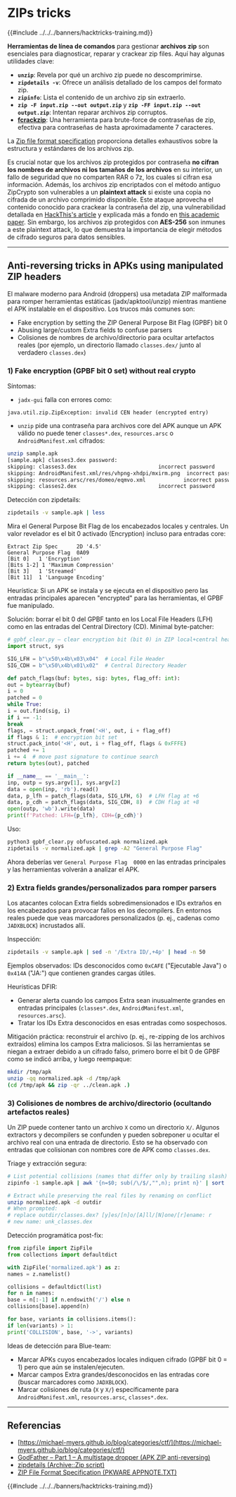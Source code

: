 # ZIPs tricks

{{#include ../../../banners/hacktricks-training.md}}

**Herramientas de línea de comandos** para gestionar **archivos zip** son esenciales para diagnosticar, reparar y crackear zip files. Aquí hay algunas utilidades clave:

- **`unzip`**: Revela por qué un archivo zip puede no descomprimirse.
- **`zipdetails -v`**: Ofrece un análisis detallado de los campos del formato zip.
- **`zipinfo`**: Lista el contenido de un archivo zip sin extraerlo.
- **`zip -F input.zip --out output.zip`** y **`zip -FF input.zip --out output.zip`**: Intentan reparar archivos zip corruptos.
- **[fcrackzip](https://github.com/hyc/fcrackzip)**: Una herramienta para brute-force de contraseñas de zip, efectiva para contraseñas de hasta aproximadamente 7 caracteres.

La [Zip file format specification](https://pkware.cachefly.net/webdocs/casestudies/APPNOTE.TXT) proporciona detalles exhaustivos sobre la estructura y estándares de los archivos zip.

Es crucial notar que los archivos zip protegidos por contraseña **no cifran los nombres de archivos ni los tamaños de los archivos** en su interior, un fallo de seguridad que no comparten RAR o 7z, los cuales sí cifran esa información. Además, los archivos zip encriptados con el método antiguo ZipCrypto son vulnerables a un **plaintext attack** si existe una copia no cifrada de un archivo comprimido disponible. Este ataque aprovecha el contenido conocido para crackear la contraseña del zip, una vulnerabilidad detallada en [HackThis's article](https://www.hackthis.co.uk/articles/known-plaintext-attack-cracking-zip-files) y explicada más a fondo en [this academic paper](https://www.cs.auckland.ac.nz/~mike/zipattacks.pdf). Sin embargo, los archivos zip protegidos con **AES-256** son inmunes a este plaintext attack, lo que demuestra la importancia de elegir métodos de cifrado seguros para datos sensibles.

---

## Anti-reversing tricks in APKs using manipulated ZIP headers

El malware moderno para Android (droppers) usa metadata ZIP malformada para romper herramientas estáticas (jadx/apktool/unzip) mientras mantiene el APK instalable en el dispositivo. Los trucos más comunes son:

- Fake encryption by setting the ZIP General Purpose Bit Flag (GPBF) bit 0
- Abusing large/custom Extra fields to confuse parsers
- Colisiones de nombres de archivo/directorio para ocultar artefactos reales (por ejemplo, un directorio llamado `classes.dex/` junto al verdadero `classes.dex`)

### 1) Fake encryption (GPBF bit 0 set) without real crypto

Síntomas:
- `jadx-gui` falla con errores como:

```
java.util.zip.ZipException: invalid CEN header (encrypted entry)
```
- `unzip` pide una contraseña para archivos core del APK aunque un APK válido no puede tener `classes*.dex`, `resources.arsc` o `AndroidManifest.xml` cifrados:

```bash
unzip sample.apk
[sample.apk] classes3.dex password:
skipping: classes3.dex                          incorrect password
skipping: AndroidManifest.xml/res/vhpng-xhdpi/mxirm.png  incorrect password
skipping: resources.arsc/res/domeo/eqmvo.xml            incorrect password
skipping: classes2.dex                          incorrect password
```

Detección con zipdetails:
```bash
zipdetails -v sample.apk | less
```
Mira el General Purpose Bit Flag de los encabezados locales y centrales. Un valor revelador es el bit 0 activado (Encryption) incluso para entradas core:
```
Extract Zip Spec      2D '4.5'
General Purpose Flag  0A09
[Bit 0]   1 'Encryption'
[Bits 1-2] 1 'Maximum Compression'
[Bit 3]   1 'Streamed'
[Bit 11]  1 'Language Encoding'
```
Heurística: Si un APK se instala y se ejecuta en el dispositivo pero las entradas principales aparecen "encrypted" para las herramientas, el GPBF fue manipulado.

Solución: borrar el bit 0 del GPBF tanto en los Local File Headers (LFH) como en las entradas del Central Directory (CD). Minimal byte-patcher:
```python
# gpbf_clear.py – clear encryption bit (bit 0) in ZIP local+central headers
import struct, sys

SIG_LFH = b"\x50\x4b\x03\x04"  # Local File Header
SIG_CDH = b"\x50\x4b\x01\x02"  # Central Directory Header

def patch_flags(buf: bytes, sig: bytes, flag_off: int):
out = bytearray(buf)
i = 0
patched = 0
while True:
i = out.find(sig, i)
if i == -1:
break
flags, = struct.unpack_from('<H', out, i + flag_off)
if flags & 1:  # encryption bit set
struct.pack_into('<H', out, i + flag_off, flags & 0xFFFE)
patched += 1
i += 4  # move past signature to continue search
return bytes(out), patched

if __name__ == '__main__':
inp, outp = sys.argv[1], sys.argv[2]
data = open(inp, 'rb').read()
data, p_lfh = patch_flags(data, SIG_LFH, 6)  # LFH flag at +6
data, p_cdh = patch_flags(data, SIG_CDH, 8)  # CDH flag at +8
open(outp, 'wb').write(data)
print(f'Patched: LFH={p_lfh}, CDH={p_cdh}')
```
Uso:
```bash
python3 gpbf_clear.py obfuscated.apk normalized.apk
zipdetails -v normalized.apk | grep -A2 "General Purpose Flag"
```
Ahora deberías ver `General Purpose Flag  0000` en las entradas principales y las herramientas volverán a analizar el APK.

### 2) Extra fields grandes/personalizados para romper parsers

Los atacantes colocan Extra fields sobredimensionados e IDs extraños en los encabezados para provocar fallos en los decompilers. En entornos reales puede que veas marcadores personalizados (p. ej., cadenas como `JADXBLOCK`) incrustados allí.

Inspección:
```bash
zipdetails -v sample.apk | sed -n '/Extra ID/,+4p' | head -n 50
```
Ejemplos observados: IDs desconocidos como `0xCAFE` ("Ejecutable Java") o `0x414A` ("JA:") que contienen grandes cargas útiles.

Heurísticas DFIR:
- Generar alerta cuando los campos Extra sean inusualmente grandes en entradas principales (`classes*.dex`, `AndroidManifest.xml`, `resources.arsc`).
- Tratar los IDs Extra desconocidos en esas entradas como sospechosos.

Mitigación práctica: reconstruir el archivo (p. ej., re-zipping de los archivos extraídos) elimina los campos Extra maliciosos. Si las herramientas se niegan a extraer debido a un cifrado falso, primero borre el bit 0 de GPBF como se indicó arriba, y luego reempaque:
```bash
mkdir /tmp/apk
unzip -qq normalized.apk -d /tmp/apk
(cd /tmp/apk && zip -qr ../clean.apk .)
```
### 3) Colisiones de nombres de archivo/directorio (ocultando artefactos reales)

Un ZIP puede contener tanto un archivo `X` como un directorio `X/`. Algunos extractors y decompilers se confunden y pueden sobreponer u ocultar el archivo real con una entrada de directorio. Esto se ha observado con entradas que colisionan con nombres core de APK como `classes.dex`.

Triage y extracción segura:
```bash
# List potential collisions (names that differ only by trailing slash)
zipinfo -1 sample.apk | awk '{n=$0; sub(/\/$/,"",n); print n}' | sort | uniq -d

# Extract while preserving the real files by renaming on conflict
unzip normalized.apk -d outdir
# When prompted:
# replace outdir/classes.dex? [y]es/[n]o/[A]ll/[N]one/[r]ename: r
# new name: unk_classes.dex
```
Detección programática post-fix:
```python
from zipfile import ZipFile
from collections import defaultdict

with ZipFile('normalized.apk') as z:
names = z.namelist()

collisions = defaultdict(list)
for n in names:
base = n[:-1] if n.endswith('/') else n
collisions[base].append(n)

for base, variants in collisions.items():
if len(variants) > 1:
print('COLLISION', base, '->', variants)
```
Ideas de detección para Blue-team:
- Marcar APKs cuyos encabezados locales indiquen cifrado (GPBF bit 0 = 1) pero que aún se instalen/ejecuten.
- Marcar campos Extra grandes/desconocidos en las entradas core (buscar marcadores como `JADXBLOCK`).
- Marcar colisiones de ruta (`X` y `X/`) específicamente para `AndroidManifest.xml`, `resources.arsc`, `classes*.dex`.

---

## Referencias

- [https://michael-myers.github.io/blog/categories/ctf/](https://michael-myers.github.io/blog/categories/ctf/)
- [GodFather – Part 1 – A multistage dropper (APK ZIP anti-reversing)](https://shindan.io/blog/godfather-part-1-a-multistage-dropper)
- [zipdetails (Archive::Zip script)](https://metacpan.org/pod/distribution/Archive-Zip/scripts/zipdetails)
- [ZIP File Format Specification (PKWARE APPNOTE.TXT)](https://pkware.cachefly.net/webdocs/casestudies/APPNOTE.TXT)

{{#include ../../../banners/hacktricks-training.md}}
